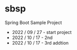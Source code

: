 # sbsp
Spring Boot Sample Project
- 2022 / 09 / 27 - start project
- 2022 / 10 / 17 - 2nd 
- 2022 / 10 / 17 - 3rd addtion 
